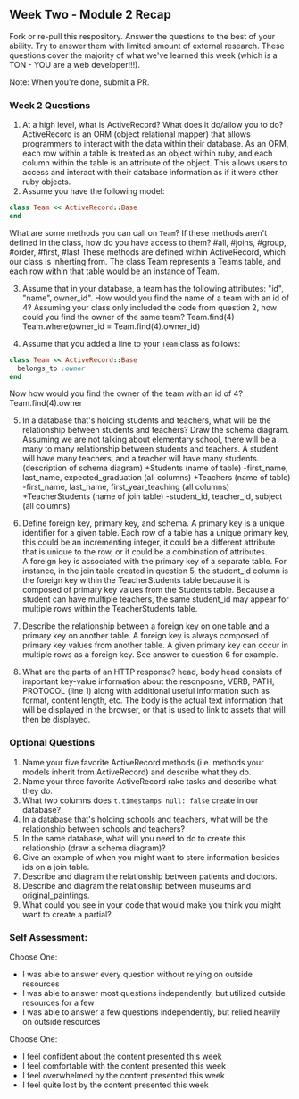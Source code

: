 ## Week Two - Module 2 Recap

Fork or re-pull this respository. Answer the questions to the best of your ability. Try to answer them with limited amount of external research. These questions cover the majority of what we've learned this week (which is a TON - YOU are a web developer!!!). 

Note: When you're done, submit a PR.


### Week 2 Questions

1. At a high level, what is ActiveRecord? What does it do/allow you to do?
ActiveRecord is an ORM (object relational mapper) that allows programmers to interact with the data within their database.  As an ORM, each row within a table is treated as an object within ruby, and each column within the table is an attribute of the object.  This allows users to access and interact with their database information as if it were other ruby objects.
2. Assume you have the following model:

```ruby
class Team << ActiveRecord::Base
end
```

What are some methods you can call on `Team`? If these methods aren't defined in the class, how do you have access to them?
#all, #joins, #group, #order, #first, #last
These methods are defined within ActiveRecord, which our class is inherting from.  The class Team represents a Teams table, and each row within that table would be an instance of Team.  

3. Assume that in your database, a team has the following attributes: "id", "name", owner_id". How would you find the name of a team with an id of 4? Assuming your class only included the code from question 2, how could you find the owner of the same team?
Team.find(4)
Team.where(owner_id = Team.find(4).owner_id)

4. Assume that you added a line to your `Team` class as follows:

```ruby
class Team << ActiveRecord::Base
  belongs_to :owner
end
```

Now how would you find the owner of the team with an id of 4?
Team.find(4).owner

5. In a database that's holding students and teachers, what will be the relationship between students and teachers? Draw the schema diagram.
Assuming we are not talking about elementary school, there will be a many to many relationship between students and teachers.
A student will have many teachers, and a teacher will have many students.
(description of schema diagram)
  +Students (name of table)
    -first_name, last_name, expected_graduation (all columns)
  +Teachers (name of table)
    -first_name, last_name, first_year_teaching (all columns)
  +TeacherStudents (name of join table)
    -student_id, teacher_id, subject (all columns)
    
6. Define foreign key, primary key, and schema.
  A primary key is a unique identifier for a given table.  Each row of a table has a unique primary key, this could be an incrementing integer, it could be a different attribute that is unique to the row, or it could be a combination of attributes.  
  A foreign key is associated with the primary key of a separate table.  For instance, in the join table created in question 5, the student_id column is the foreign key within the TeacherStudents table because it is composed of primary key values from the Students table.  Because a student can have multiple teachers, the same student_id may appear for multiple rows within the TeacherStudents table.  
  
7. Describe the relationship between a foreign key on one table and a primary key on another table.
A foreign key is always composed of primary key values from another table.  A given primary key can occur in multiple rows as a foreign key.  See answer to question 6 for example.

8. What are the parts of an HTTP response?
head, body
head consists of important key-value information about the resonposne, VERB, PATH, PROTOCOL (line 1) along with additional useful information such as format, content length, etc.
The body is the actual text information that will be displayed in the browser, or that is used to link to assets that will then be displayed.

### Optional Questions

1. Name your five favorite ActiveRecord methods (i.e. methods your models inherit from ActiveRecord) and describe what they do.
2. Name your three favorite ActiveRecord rake tasks and describe what they do.
3. What two columns does `t.timestamps null: false` create in our database?
4. In a database that's holding schools and teachers, what will be the relationship between schools and teachers?
5. In the same database, what will you need to do to create this relationship (draw a schema diagram)?
6. Give an example of when you might want to store information besides ids on a join table.
7. Describe and diagram the relationship between patients and doctors.
8. Describe and diagram the relationship between museums and original_paintings.
9. What could you see in your code that would make you think you might want to create a partial?

### Self Assessment:
Choose One:
* I was able to answer every question without relying on outside resources
* I was able to answer most questions independently, but utilized outside resources for a few
* I was able to answer a few questions independently, but relied heavily on outside resources 

Choose One:
* I feel confident about the content presented this week
* I feel comfortable with the content presented this week
* I feel overwhelmed by the content presented this week
* I feel quite lost by the content presented this week
